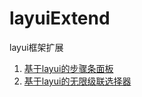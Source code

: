 # layuiExtend
layui框架扩展

1. [基于layui的步骤条面板](http://118.178.226.143:9090/urp/views/home/step.html)
1. [基于layui的无限级联选择器](http://118.178.226.143:9090/urp/views/home/cascader.html)
